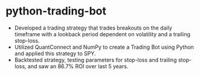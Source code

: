 # python-trading-bot

-	Developed a trading strategy that trades breakouts on the daily timeframe with a lookback period dependent on volatility and a trailing stop-loss.
-	Utilized QuantConnect and NumPy to create a Trading Bot using Python and applied this strategy to SPY.
-	Backtested strategy, testing parameters for stop-loss and trailing stop-loss, and saw an 86.7% ROI over last 5 years.
